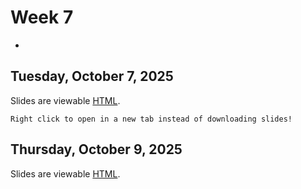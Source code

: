 # Week 7
-

## Tuesday, October 7, 2025


Slides are viewable [HTML](day_12.html). 

```{note}
Right click to open in a new tab instead of downloading slides!
```


## Thursday, October 9, 2025



Slides are viewable [HTML](day_13.html). 